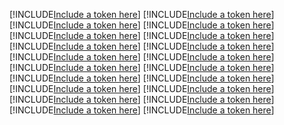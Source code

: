 [!INCLUDE[Include a token here](refs1523581648430/r1.md)]
[!INCLUDE[Include a token here](refs1523581648430/r2.md)]
[!INCLUDE[Include a token here](refs1523581648430/r3.md)]
[!INCLUDE[Include a token here](refs1523581648430/r4.md)]
[!INCLUDE[Include a token here](refs1523581648430/r5.md)]
[!INCLUDE[Include a token here](refs1523581648430/r6.md)]
[!INCLUDE[Include a token here](refs1523581648430/r7.md)]
[!INCLUDE[Include a token here](refs1523581648430/r8.md)]
[!INCLUDE[Include a token here](refs1523581648430/r9.md)]
[!INCLUDE[Include a token here](refs1523581648430/r10.md)]
[!INCLUDE[Include a token here](refs1523581648430/r11.md)]
[!INCLUDE[Include a token here](refs1523581648430/r12.md)]
[!INCLUDE[Include a token here](refs1523581648430/r13.md)]
[!INCLUDE[Include a token here](refs1523581648430/r14.md)]
[!INCLUDE[Include a token here](refs1523581648430/r15.md)]
[!INCLUDE[Include a token here](refs1523581648430/r16.md)]
[!INCLUDE[Include a token here](refs1523581648430/r17.md)]
[!INCLUDE[Include a token here](refs1523581648430/r18.md)]
[!INCLUDE[Include a token here](refs1523581648430/r19.md)]
[!INCLUDE[Include a token here](refs1523581648430/r20.md)]